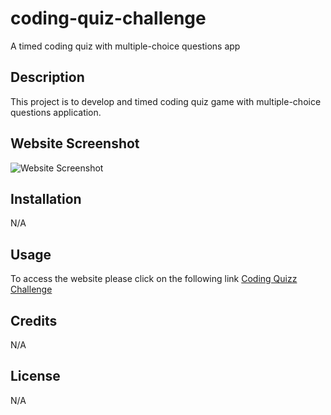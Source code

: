 # coding-quiz-challenge
A timed coding quiz with multiple-choice questions app

## Description

This project is to develop and timed coding quiz game with multiple-choice questions application.

## Website Screenshot
![Website Screenshot](https://github.com/andrei-ribeiro-wenceslau/coding-quiz-challenge/assets/images/coding-quiz-challenge-app.png "Website Screenshot")



## Installation

N/A

## Usage

To access the website please click on the following link [Coding Quizz Challenge](https://andrei-ribeiro-wenceslau.github.io/coding-quiz-challenge/)

## Credits

N/A

## License

N/A

